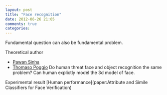 ```yaml
---
layout: post
title: "Face recognition"
date: 2012-06-26 21:05
comments: true
categories: 
---
```


Fundamental question can also be fundamental problem.

Theoretical author
* [Pawan Sinha](author:pawan_sinha)
* [Thomaso Poggio](author:thomaso_poggio)
Do human threat face and object recognition the same problem?
Can human explictly model the 3d model of face.

Experimental result
[Human performance](paper:Attribute and Simile Classifiers for Face Verification)


